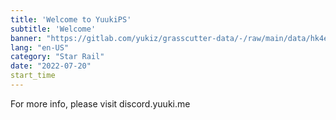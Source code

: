 ```yaml
---
title: 'Welcome to YuukiPS'
subtitle: 'Welcome'
banner: "https://gitlab.com/yukiz/grasscutter-data/-/raw/main/data/hk4e/announcement/image/banner1.jpg"
lang: "en-US"
category: "Star Rail"
date: "2022-07-20"
start_time
---
```


For more info, please visit discord.yuuki.me